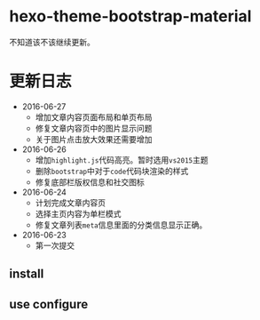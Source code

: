 # hexo-theme-bootstrap-material

不知道该不该继续更新。

# 更新日志
- 2016-06-27
  - 增加文章内容页面布局和单页布局
  - 修复文章内容页中的图片显示问题
  - 关于图片点击放大效果还需要增加
- 2016-06-26
  - 增加`highlight.js`代码高亮。暂时选用`vs2015`主题
  - 删除`bootstrap`中对于`code`代码块渲染的样式
  - 修复底部栏版权信息和社交图标
- 2016-06-24
  - 计划完成文章内容页
  - 选择主页内容为单栏模式
  - 修复文章列表`meta`信息里面的分类信息显示正确。
- 2016-06-23
  - 第一次提交
## install

## use configure
